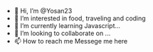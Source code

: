 - 👋 Hi, I’m @Yosan23
- 👀 I’m interested in food, traveling and coding 
- 🌱 I’m currently learning Javascript...
- 💞️ I’m looking to collaborate on ...
- 📫 How to reach me Messege me here 

<!---
Yosan23/Yosan23 is a ✨ special ✨ repository because its `README.md` (this file) appears on your GitHub profile.
You can click the Preview link to take a look at your changes.
--->
